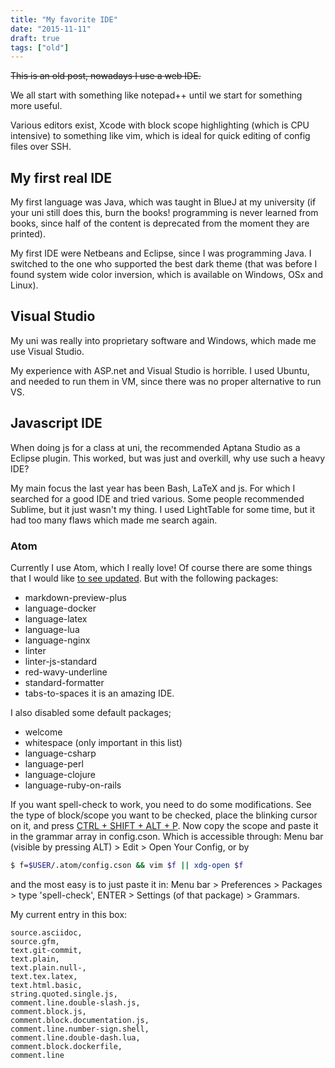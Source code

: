 ```yaml
---
title: "My favorite IDE"
date: "2015-11-11"
draft: true
tags: ["old"]
---
```


~~This is an old post, nowadays I use a web IDE.~~


We all start with something like notepad++ until we start for something more useful.


Various editors exist, Xcode with block scope highlighting (which is CPU intensive)
to something like vim, which is ideal for quick editing of config files over SSH.


## My first real IDE
My first language was Java,
which was taught in BlueJ at my university
(if your uni still does this, burn the books! programming is never learned from books,
since half of the content is deprecated from the moment they are printed).


My first IDE were Netbeans and Eclipse, since I was programming Java.
I switched to the one who supported the best dark theme
(that was before I found system wide color inversion,
which is available on Windows, OSx and Linux).


## Visual Studio
My uni was really into proprietary software and Windows,
which made me use Visual Studio.


My experience with ASP.net and Visual Studio is horrible.
I used Ubuntu, and needed to run them in VM,
since there was no proper alternative to run VS.

## Javascript IDE
When doing js for a class at uni, the recommended Aptana Studio as a Eclipse plugin.
This worked, but was just and overkill, why use such a heavy IDE?


My main focus the last year has been Bash, LaTeX and js.
For which I searched for a good IDE and tried various.
Some people recommended Sublime,
but it just wasn't my thing.
I used LightTable for some time,
but it had too many flaws which made me search again.


### Atom
Currently I use Atom, which I really love!
Of course there are some things that I would like
[to see updated](https://github.com/atom/atom/issues/9411).
But with the following packages:
+ markdown-preview-plus
+ language-docker
+ language-latex
+ language-lua
+ language-nginx
+ linter
+ linter-js-standard
+ red-wavy-underline
+ standard-formatter
+ tabs-to-spaces
it is an amazing IDE.

I also disabled some default packages;
+ welcome
+ whitespace (only important in this list)
+ language-csharp
+ language-perl
+ language-clojure
+ language-ruby-on-rails



If you want spell-check to work, you need to do some modifications.
See the type of block/scope you want to be checked,
place the blinking cursor on it, and press
[CTRL + SHIFT + ALT + P](https://discuss.atom.io/t/how-to-enable-spell-checking-for-another-language/4895/11).
Now copy the scope and paste it in the grammar array in config.cson.
Which is accessible through:
Menu bar (visible by pressing ALT) > Edit > Open Your Config,
or by
```bash
$ f=$USER/.atom/config.cson && vim $f || xdg-open $f
```
and the most easy is to just paste it in:
Menu bar > Preferences > Packages > type 'spell-check', ENTER >
Settings (of that package) > Grammars.


My current entry in this box:
```
source.asciidoc,
source.gfm,
text.git-commit,
text.plain,
text.plain.null-,
text.tex.latex,
text.html.basic,
string.quoted.single.js,
comment.line.double-slash.js,
comment.block.js,
comment.block.documentation.js,
comment.line.number-sign.shell,
comment.line.double-dash.lua,
comment.block.dockerfile,
comment.line
```
